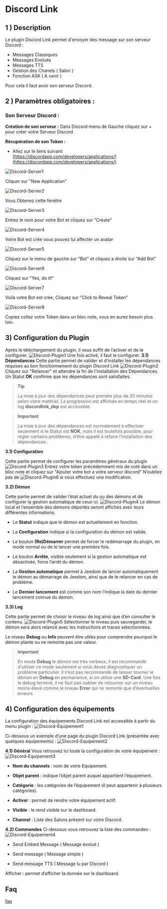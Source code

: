 # Discord Link

## 1 ) Description

Le plugin Discord Link permet d'envoyer des message sur son serveur Discord : 
 - Messages Classiques
 - Messages Evolués
 - Messages TTS
 - Gestion des Chanels ( Salon )
 - Fonction ASK ( A venir )

Pour cela il faut avoir son serveur Discord. <br>

## 2 ) Paramètres obligatoires : 

### Son Serveur Discord :

**Création de son serveur :** 
Dans Discord menu de Gauche cliquez sur + pour créer votre Serveur Discord

**Récupération de son Token :** 
 - Allez sur le liens suivant: 
 [https://discordapp.com/developers/applications/](https://discordapp.com/developers/applications/)
 
 ![Discord-Server1](../images/Discord-Server_1.PNG)
 
 Cliquer sur "New Application"
  
 ![Discord-Server2](../images/Discord-Server_2.PNG)

Vous Obtenez cette fenêtre

 ![Discord-Server3](../images/Discord-Server_3.PNG)

Entrez le nom pour votre Bot et cliquez sur "Create"

 ![Discord-Server4](../images/Discord-Server_4.PNG)

Votre Bot est crée vous pouvez lui affecter un avatar

 ![Discord-Server5](../images/Discord-Server_5.PNG)

Cliquez sur le menu de gauche sur "Bot" et cliquez a droite sur "Add Bot"

 ![Discord-Server6](../images/Discord-Server_6.PNG)

Cliquez sur "Yes, do it!"

 ![Discord-Server7](../images/Discord-Server_7.PNG)

Voilà votre Bot est crée, Cliquez sur "Click to Reveal Token"

 ![Discord-Server8](../images/Discord-Server_8.PNG)

Copiez collez votre Token dans un bloc note, vous en aurez besoin plus loin.

## 3) Configuration du Plugin
Après le téléchargement du plugin, il vous suffit de l’activer et de le configurer.
 ![Discord-Plugin1](../images/Discord-Plugin_1.PNG)
Une fois activé, il faut le configurer.
**3.1) Dépendances** 
Cette partie permet de valider et d’installer les dépendances requises au bon fonctionnement du plugin Discord Link 
 ![Discord-Plugin2](../images/Discord-Plugin_2.PNG)
Cliquez sur "Relancer" et attendre la fin de l'installation des Dépendances.
Un Statut **OK** confirme que les dépendances sont satisfaites.
> **Tip**
> 
> La mise à jour des dépendances peut prendre plus de 20 minutes selon votre matériel. La progression est affichée en temps réel et un log **discordlink_dep** est accessible.

> **Important**
> 
> La mise à jour des dépendances est normalement à effectuer seulement si le Statut est **NOK**, mais il est toutefois possible, pour régler certains problèmes, d’être appelé à refaire l’installation des dépendances.

**3.1) Configuration** 

Cette partie permet de configurer les paramètres généraux du plugin
![Discord-Plugin3](../images/Discord-Plugin_3.PNG)
Entrez votre token précédemment mis de coté dans un bloc note et cliquez sur "Ajouter votre bot a votre serveur discord"
N’oubliez pas de ![Discord-Plugin6](../images/Discord-Plugin_6.PNG) si vous effectuez une modification.

**3.2) Démon**

 Cette partie permet de valider l’état actuel du ou des démons et de configurer la gestion automatique de ceux-ci.
 ![Discord-Plugin4](../images/Discord-Plugin_4.PNG)
Le démon local et l’ensemble des démons déportés seront affichés avec leurs différentes informations

-   Le **Statut** indique que le démon est actuellement en fonction.
    
-   La **Configuration** indique si la configuration du démon est valide.
    
-   Le bouton **(Re)Démarrer** permet de forcer le redémarrage du plugin, en mode normal ou de le lancer une première fois.
    
-   Le bouton **Arrête**, visible seulement si la gestion automatique est désactivée, force l’arrêt du démon.
    
-   La **Gestion automatique** permet à Jeedom de lancer automatiquement le démon au démarrage de Jeedom, ainsi que de le relancer en cas de problème.
    
-   Le **Dernier lancement** est comme son nom l’indique la date du dernier lancement connue du demon.

**3.3) Log**

Cette partie permet de choisir le niveau de log ainsi que d’en consulter le contenu.
 ![Discord-Plugin5](../images/Discord-Plugin_5.PNG)
Sélectionner le niveau puis sauvegarder, le démon sera alors relancé avec les instructions et traces sélectionnées.

Le niveau **Debug** ou **Info** peuvent être utiles pour comprendre pourquoi le démon plante ou ne remonte pas une valeur.

> **Important**
> 
> En mode **Debug** le démon est très verbeux, il est recommandé d’utiliser ce mode seulement si vous devez diagnostiquer un problème particulier. Il n’est pas recommandé de laisser tourner le démon en **Debug** en permanence, si on utilise une **SD-Card**. Une fois le debug terminé, il ne faut pas oublier de retourner sur un niveau moins élevé comme le niveau **Error** qui ne remonte que d’éventuelles erreurs.

## 4) Configuration des équipements
La configuration des équipements Discord Link est accessible à partir du menu plugin :
 ![Discord-Equipement1](../images/Discord-Equipement_1.PNG)

Ci-dessous un exemple d’une page du plugin Discord Link (présentée avec quelques équipements) :
 ![Discord-Equipement2](../images/Discord-Equipement_2.PNG)

**4.1) Général**
Vous retrouvez ici toute la configuration de votre équipement :
 ![Discord-Equipement3](../images/Discord-Equipement_3.PNG)

-   **Nom du channels** : nom de votre Equipement.
    
-   **Objet parent** : indique l’objet parent auquel appartient l’équipement.
    
-   **Catégorie** : les catégories de l’équipement (il peut appartenir à plusieurs catégories).
    
-   **Activer** : permet de rendre votre équipement actif.
    
-   **Visible** : le rend visible sur le dashboard.
    
-   **Channel** : Liste des Salons présent sur votre Discord.

**4.2) Commandes**
Ci-dessous vous retrouvez la liste des commandes :
 ![Discord-Equipement4](../images/Discord-Equipement_4.PNG)

-   Send Embed Message ( Message évolué )
    
-   Send message ( Message simple )
    
-   Send message TTS ( Message lu par Discord )

Afficher : permet d’afficher la donnée sur le dashboard.


## Faq
[faq](faq.md)
